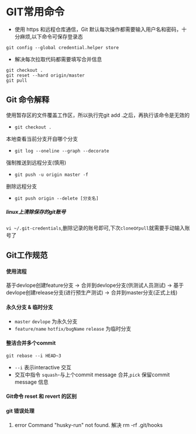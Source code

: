 # GIT常用命令
- 使用 https 和远程仓库通信，Git 默认每次操作都需要输入用户名和密码，十分麻烦,以下命令可保存登录态

`git config --global credential.helper store`

- 解决每次拉取代码都需要填写合并信息

```
git checkout .
git reset --hard origin/master
git pull
```

## Git 命令解释

使用暂存区的文件覆盖工作区，所以执行完git add .之后，再执行该命令是无效的
- `git checkout .`

本地查看当前分支开自哪个分支
- `git log --oneline --graph --decorate`

强制推送到远程分支(慎用)
- `git push -u origin master -f`

删除远程分支
- `git push origin --delete [分支名]`

##### linux上清除保存的git账号
`vi ~/.git-credentials`,删除记录的账号即可,下次`clone`or`pull`就需要手动输入账号了

## Git工作规范
#### 使用流程
基于devlope创建feature分支 -> 合并到devlope分支(供测试人员测试) -> 基于devlope创建release分支(进行预生产测试) -> 合并到master分支(正式上线)



#### 永久分支 & 临时分支
- `master` `devlope` 为永久分支
- `feature/name` `hotfix/bugName`  `release` 为临时分支

#### 整洁合并多个commit

`git rebase --i HEAD~3`
- `--i` 表示interactive  交互
- 交互中指令 `squash`-与上个commit message 合并,`pick` 保留commit  message 信息

#### Git命令 reset 和 revert 的区别

  
#### git 错误处理
1. error Command "husky-run" not found.
解决 rm -rf .git/hooks




